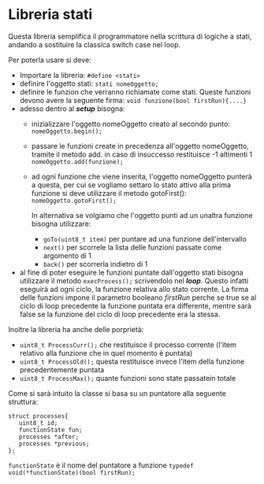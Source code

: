 # Libreria stati
Questa libreria semplifica il programmatore nella scrittura di logiche a stati, andando a sostituire la classica switch case nel loop.

Per poterla usare si deve:
  - Importare la libreria:
  	```#define <stati>```
  - definire l'oggetto stati:
        ```stati nomeOggetto;```
  - definire le funzion che verranno richiamate come stati. Queste funzioni devono avere la seguente firma:
        ```void funzione(bool firstRun){....}```
  - adesso dentro al ***setup*** bisogna:
    * inizializzare l'oggetto nomeOggetto creato al secondo punto:
        ```nomeOggetto.begin();```
    * passare le funzioni create in precedenza all'oggetto nomeOggetto, tramite il metodo add. in caso di insuccesso restituisce -1 altimenti 1
        ```nomeOggetto.add(funzione);```
    * ad ogni funzione che viene inserita, l'oggetto nomeOggetto punterà a questa, per cui se vogliamo settaro lo stato attivo alla prima funzione
      si deve utilizzare il metodo gotoFirst():
        ```nomeOggetto.gotoFirst();```
      
      In alternativa se volgiamo che l'oggetto punti ad un unaltra funzione bisogna utilizzare:
        + ```goTo(uint8_t item)```  per puntare ad una funzione dell'intervallo
        + ```next()``` per scorrele la lista delle funzioni passate come argomento di 1
        + ```back()``` per scorrerla indietro di 1
  - al fine di poter eseguire le funzioni puntate dall'oggetto stati bisogna utilizzare il metodo ```execProcess();``` scrivendolo nel ***loop***.
    Questo infatti eseguirà ad ogni ciclo, la funzione relativa allo stato corrente.
    La firma delle funzioni impone il parametro booleano *firstRun* perche se true se al ciclo di loop precedente la funzione puntata era differente,
    mentre sarà false se la funzione del ciclo di loop precedente era la stessa.
  
Inoltre la libreria ha anche delle porprietà:
  - ```uint8_t ProcessCurr();```  che restituisce il processo corrente (l'item relativo alla funzione che in quel momento è puntata)
  - ```uint8_t ProcessOld();```   questa restituisce invece l'item della funzione precedentemente puntata
  - ```uint8_t ProcessMax();```   quante funzioni sono state passatein totale

Come si sarà intuito la classe si basa su un puntatore alla seguente struttura:
        
	struct processes{
	   uint8_t id;
	   functionState fun;
	   processes *after;
	   processes *previous;
	};

```functionState``` è il nome del puntatore a funzione ```typedef void(*functionState)(bool firstRun);```

